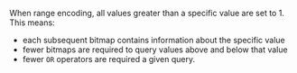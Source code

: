 When range encoding, all values greater than a specific value are set to 1.
This means:
* each subsequent bitmap contains information about the specific value
* fewer bitmaps are required to query values above and below that value
* fewer `OR` operators are required a given query.
